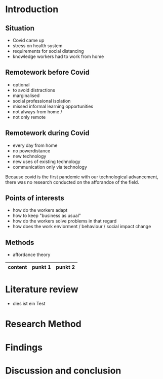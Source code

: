 # Introduction
## Situation
- Covid came up
- stress on health system
- requirements for social distancing
- knowledge workers had to work from home
## Remotework before Covid
- optional
- to avoid distractions
- marginalised
- social professional isolation
- missed informal learning opportunities
- not always from home /
- not only remote

## Remotework during Covid
- every day from home
- no powerdistance
- new technology
- new uses of existing technology
- communication only via technology

Because covid is the first pandemic with our technological advancement, there was no research conducted on the afforandce of the field.

## Points of interests
- how do the workers adapt
- how to keep "business as usual"
- how do the workers solve problems in that regard
- how does the work enviorment / behaviour / social impact change

## Methods
- affordance theory

content| punkt 1 | punkt 2 |
|---|---|---|


# Literature review
- dies ist ein Test

# Research Method

# Findings

# Discussion and conclusion
